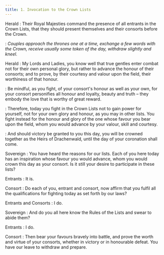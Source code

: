 ```yaml
---
title: 1. Invocation to the Crown Lists
---
```


Herald
: Their Royal Majesties command the presence of all entrants in the Crown Lists, that they should present themselves and their consorts before the Crown.

: _Couples approach the thrones one at a time, exchange a few words with the Crown, receive usually some token of the day, withdraw slightly and kneel._

Herald
: My Lords and Ladies, you know well that true gentles enter combat not for their own personal glory, but rather to advance the honour of their consorts; and to prove, by their courtesy and valour upon the field, their worthiness of that honour.

: Be mindful, as you fight, of your consort's honour as well as your own, for your consort personifies all honour and loyalty, beauty and truth – they embody the love that is worthy of great reward.

: Therefore, today you fight in the Crown Lists not to gain power for yourself, not for your own glory and honour, as you may in other lists. You fight instead for the honour and glory of the one whose favour you bear upon the field, whom you would advance by your valour, skill and courtesy.

: And should victory be granted to you this day, you will be crowned together as the Heirs of Drachenwald, until the day of your coronation shall come.

Sovereign
: You have heard the reasons for our lists. Each of you here today has an inspiration whose favour you would advance, whom you would crown this day as your consort. Is it still your desire to participate in these lists?

Entrants
: It is.

Consort
: Do each of you, entrant and consort, now affirm that you fulfil all the qualifications for fighting today as set forth by our laws?

Entrants and Consorts
: I do.

Sovereign
: And do you all here know the Rules of the Lists and swear to abide them?

Entrants
: I do.

Consort
: Then bear your favours bravely into battle, and prove the worth and virtue of your consorts, whether in victory or in honourable defeat. You have our leave to withdraw and prepare.
